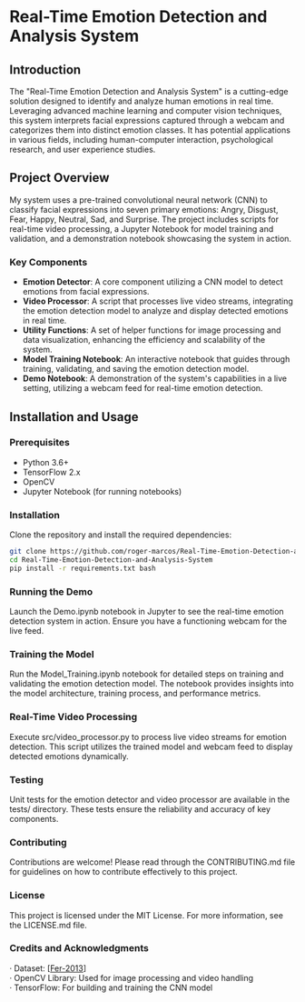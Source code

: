 # Real-Time Emotion Detection and Analysis System

## Introduction
The "Real-Time Emotion Detection and Analysis System" is a cutting-edge solution designed to identify and analyze human emotions in real time. Leveraging advanced machine learning and computer vision techniques, this system interprets facial expressions captured through a webcam and categorizes them into distinct emotion classes. It has potential applications in various fields, including human-computer interaction, psychological research, and user experience studies.

## Project Overview
My system uses a pre-trained convolutional neural network (CNN) to classify facial expressions into seven primary emotions: Angry, Disgust, Fear, Happy, Neutral, Sad, and Surprise. The project includes scripts for real-time video processing, a Jupyter Notebook for model training and validation, and a demonstration notebook showcasing the system in action.

### Key Components
- **Emotion Detector**: A core component utilizing a CNN model to detect emotions from facial expressions.
- **Video Processor**: A script that processes live video streams, integrating the emotion detection model to analyze and display detected emotions in real time.
- **Utility Functions**: A set of helper functions for image processing and data visualization, enhancing the efficiency and scalability of the system.
- **Model Training Notebook**: An interactive notebook that guides through training, validating, and saving the emotion detection model.
- **Demo Notebook**: A demonstration of the system's capabilities in a live setting, utilizing a webcam feed for real-time emotion detection.

## Installation and Usage

### Prerequisites
- Python 3.6+
- TensorFlow 2.x
- OpenCV
- Jupyter Notebook (for running notebooks)

### Installation
Clone the repository and install the required dependencies:
```bash
git clone https://github.com/roger-marcos/Real-Time-Emotion-Detection-and-Analysis-System.git
cd Real-Time-Emotion-Detection-and-Analysis-System
pip install -r requirements.txt bash
```
### Running the Demo
Launch the Demo.ipynb notebook in Jupyter to see the real-time emotion detection system in action. Ensure you have a functioning webcam for the live feed.

### Training the Model
Run the Model_Training.ipynb notebook for detailed steps on training and validating the emotion detection model. The notebook provides insights into the model architecture, training process, and performance metrics.

### Real-Time Video Processing
Execute src/video_processor.py to process live video streams for emotion detection. This script utilizes the trained model and webcam feed to display detected emotions dynamically.

### Testing
Unit tests for the emotion detector and video processor are available in the tests/ directory. These tests ensure the reliability and accuracy of key components.

### Contributing
Contributions are welcome! Please read through the CONTRIBUTING.md file for guidelines on how to contribute effectively to this project.

### License
This project is licensed under the MIT License. For more information, see the LICENSE.md file.

### Credits and Acknowledgments
· Dataset: [[Fer-2013](https://www.kaggle.com/datasets/msambare/fer2013)]<br>
· OpenCV Library: Used for image processing and video handling<br>
· TensorFlow: For building and training the CNN model

